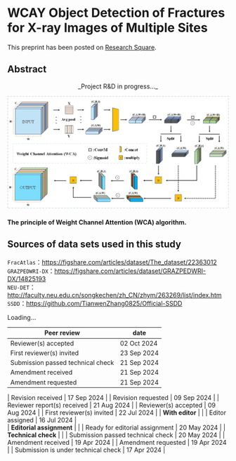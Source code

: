 # WCAY Object Detection of Fractures for X-ray Images of Multiple Sites  
This preprint has been posted on [Research Square](https://www.researchsquare.com/article/rs-4282215/latest).  



## Abstract  
<p align="center">  
  _Project R&D in progress..._  
  </p>     


![Figure6.jpg](https://github.com/cccp421/Fracture-Detection-WCAY/blob/main/Figure6.jpg)  
#### The principle of Weight Channel Attention (WCA) algorithm.  

## Sources of data sets used in this study
`FracAtlas`：https://figshare.com/articles/dataset/The_dataset/22363012  
`GRAZPEDWRI-DX`：https://figshare.com/articles/dataset/GRAZPEDWRI-DX/14825193  
`NEU-DET`：http://faculty.neu.edu.cn/songkechen/zh_CN/zhym/263269/list/index.htm  
`SSDD`：https://github.com/TianwenZhang0825/Official-SSDD  
  
Loading…

  
 | Peer review | date | 
 | --- | --- | 
 | Reviewer(s) accepted | 02 Oct 2024 | 
 | First reviewer(s) invited | 23 Sep 2024 | 
 | Submission passed technical check | 21 Sep 2024 | 
 | Amendment received | 21 Sep 2024 | 
 | Amendment requested | 21 Sep 2024 | 

 | Revision received | 17 Sep 2024 | 
 | Revision requested | 09 Sep 2024 | 
 | Reviewer report(s) received | 21 Aug 2024 | 
 | Reviewer(s) accepted | 09 Aug 2024 | 
 | First reviewer(s) invited | 22 Jul 2024 | 
 | __With editor__ |  | 
 | Editor assigned | 16 Jul 2024 |  
 | __Editorial assignment__ |  | 
 | Ready for editorial assignment | 20 May 2024 | 
 | __Technical check__ |  | 
 | Submission passed technical check | 20 May 2024 | 
 | Amendment received | 19 Apr 2024 | 
 | Amendment requested | 19 Apr 2024 | 
 | Submission is under technical check | 17 Apr 2024 | 
 
